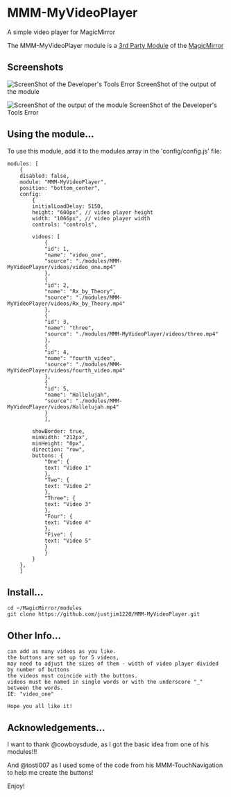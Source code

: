 # MMM-MyVideoPlayer
A simple video player for MagicMirror

The MMM-MyVideoPlayer module is a <a href=https://github.com/MichMich/MagicMirror/wiki/3rd-Party-Modules>3rd Party Module</a> of the <a href=https://github.com/MichMich/MagicMirror/tree/developMagicMirror>MagicMirror</a> 

## Screenshots

![ScreenShot of the Developer's Tools Error](https://github.com/justjim1220/MMM-MyVideoPlayer/blob/master/Screenshot%20(438).png)
ScreenShot of the output of the module

![ScreenShot of the output of the module](https://github.com/justjim1220/MMM-MyVideoPlayer/blob/master/Screenshot%20(439).png)
ScreenShot of the Developer's Tools Error

## Using the module...

To use this module, add it to the modules array in the 'config/config.js' file:
```
modules: [
    {
	disabled: false,
	module: "MMM-MyVideoPlayer",
	position: "bottom_center",
	config:
	    {
		initialLoadDelay: 5150,
		height: "600px", // video player height
		width: "1066px", // video player width
		controls: "controls",

		videos: [
		    {
			"id": 1,
			"name": "video_one",
			"source": "./modules/MMM-MyVideoPlayer/videos/video_one.mp4"
		    },
		    {
			"id": 2,
			"name": "Rx_by_Theory",
			"source": "./modules/MMM-MyVideoPlayer/videos/Rx_by_Theory.mp4"
		    },
		    {
			"id": 3,
			"name": "three",
			"source": "./modules/MMM-MyVideoPlayer/videos/three.mp4"
		    },
		    {
			"id": 4,
			"name": "fourth_video",
			"source": "./modules/MMM-MyVideoPlayer/videos/fourth_video.mp4"
		    },
		    {
			"id": 5,
			"name": "Hallelujah",
			"source": "./modules/MMM-MyVideoPlayer/videos/Hallelujah.mp4"
		    }
	        ],

		showBorder: true,
		minWidth: "212px",
		minHeight: "0px",
		direction: "row",
		buttons: {
		    "One": {
			text: "Video 1"
		    },
		    "Two": {
			text: "Video 2"
		    },
		    "Three": {
			text: "Video 3"
		    },
		    "Four": {
			text: "Video 4"
		    },
		    "Five": {
			text: "Video 5"
		    }
	        }
	    }
	},
    ]
```

## Install...
```
cd ~/MagicMirror/modules
git clone https://github.com/justjim1220/MMM-MyVideoPlayer.git
```

## Other Info...
```
can add as many videos as you like.
the buttons are set up for 5 videos,
may need to adjust the sizes of them - width of video player divided by number of buttons
the videos must coincide with the buttons.
videos must be named in single words or with the underscore "_" between the words. 
IE: "video_one"
 
Hope you all like it!
```



## Acknowledgements...
I want to thank @cowboysdude, as I got the basic idea from one of his modules!!!

And @tosti007 as I used some of the code from his MMM-TouchNavigation to help me create the buttons!

Enjoy!
